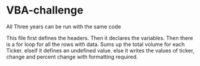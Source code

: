 # VBA-challenge

All Three years can be run with the same code

This file first defines the headers.
Then it declares the variables.
Then there is a for loop for all the rows with data.
Sums up the total volume for each Ticker.
elseif it defines an undefined value.
else it writes the values of ticker, change and percent change with formatting required.
